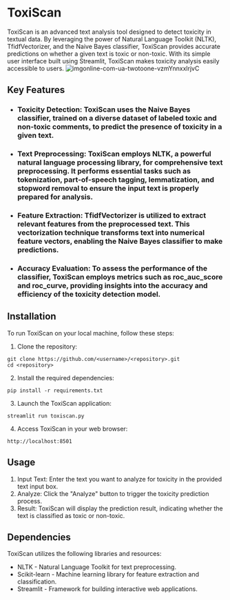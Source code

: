 # ToxiScan
ToxiScan is an advanced text analysis tool designed to detect toxicity in textual data. By leveraging the power of Natural Language Toolkit (NLTK), TfidfVectorizer, and the Naive Bayes classifier, ToxiScan provides accurate predictions on whether a given text is toxic or non-toxic. With its simple user interface built using Streamlit, ToxiScan makes toxicity analysis easily accessible to users.
![imgonline-com-ua-twotoone-vzmYnnxxlrjvC](https://user-images.githubusercontent.com/90026724/236762042-ec1b2801-3718-4825-8ab5-413c4e82039c.jpg)
## Key Features
- ### Toxicity Detection: ToxiScan uses the Naive Bayes classifier, trained on a diverse dataset of labeled toxic and non-toxic comments, to predict the presence of toxicity in a given text.
- ### Text Preprocessing: ToxiScan employs NLTK, a powerful natural language processing library, for comprehensive text preprocessing. It performs essential tasks such as tokenization, part-of-speech tagging, lemmatization, and stopword removal to ensure the input text is properly prepared for analysis.
- ### Feature Extraction: TfidfVectorizer is utilized to extract relevant features from the preprocessed text. This vectorization technique transforms text into numerical feature vectors, enabling the Naive Bayes classifier to make predictions.
- ### Accuracy Evaluation: To assess the performance of the classifier, ToxiScan employs metrics such as roc_auc_score and roc_curve, providing insights into the accuracy and efficiency of the toxicity detection model.
## Installation
To run ToxiScan on your local machine, follow these steps:
1. Clone the repository:
```
git clone https://github.com/<username>/<repository>.git
cd <repository>
```
2. Install the required dependencies:
```
pip install -r requirements.txt
```
3. Launch the ToxiScan application:
```
streamlit run toxiscan.py
```
4. Access ToxiScan in your web browser:
```
http://localhost:8501
```
## Usage
1. Input Text: Enter the text you want to analyze for toxicity in the provided text input box.
2. Analyze: Click the "Analyze" button to trigger the toxicity prediction process.
3. Result: ToxiScan will display the prediction result, indicating whether the text is classified as toxic or non-toxic.
## Dependencies
ToxiScan utilizes the following libraries and resources:
- NLTK - Natural Language Toolkit for text preprocessing.
- Scikit-learn - Machine learning library for feature extraction and classification.
- Streamlit - Framework for building interactive web applications.



